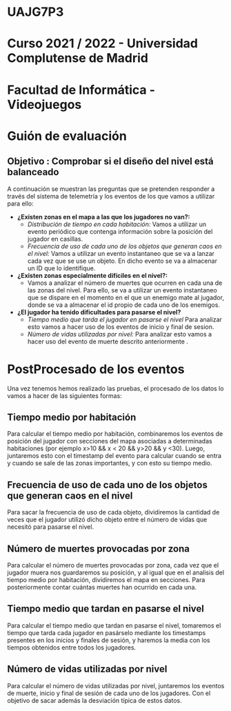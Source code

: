 # UAJG7P3
# Curso 2021 / 2022 - Universidad Complutense de Madrid
# Facultad de Informática - Videojuegos


# Guión de evaluación
Objetivo : Comprobar si el diseño del nivel está balanceado
-------------------------------------
A continuación se muestran las preguntas que se pretenden responder a través del sistema de telemetría y los eventos de los que vamos a utilizar para ello:
- **¿Existen zonas en el mapa a las que los jugadores no van?:**
    - *Distribución de tiempo en cada habitación:*
        Vamos a utilizar un evento periódico que contenga información sobre la posición del jugador en casillas.
    - *Frecuencia de uso de cada uno de los objetos que generan caos en el nivel:*
        Vamos a utilizar un evento instantaneo que se va a lanzar cada vez que se use un objeto. En dicho evento se va a almacenar un ID que lo identifique.
- **¿Existen zonas especialmente difíciles en el nivel?:**
    - Vamos a analizar el número de muertes que ocurren en cada una de las zonas del nivel. Para ello, se va a utilizar un evento instantaneo que se dispare en el momento en el que un enemigo mate al jugador, donde se va a almacenar el id propio de cada uno de los enemigos.
- **¿El jugador ha tenido dificultades para pasarse el nivel?**
    - *Tiempo medio que tarda el jugador en pasarse el nivel*
        Para analizar esto vamos a hacer uso de los eventos de inicio y final de sesion.
    - *Número de vidas utilizadas por nivel:*
        Para analizar esto vamos a hacer uso del evento de muerte descrito anteriormente .


# PostProcesado de los eventos
Una vez tenemos hemos realizado las pruebas, el procesado de los datos lo vamos a hacer de las siguientes formas:

Tiempo medio por habitación
------------------------------------------------------------------------
Para calcular el tiempo medio por habitación, combinaremos los eventos de posición del jugador con secciones del mapa asociadas a determinadas habitaciones (por ejemplo x>10 && x < 20 && y>20 && y <30). Luego, juntaremos esto con el timestamp del evento para calcular cuando se entra y cuando se sale de las zonas importantes, y con esto su tiempo medio. 

Frecuencia de uso de cada uno de los objetos que generan caos en el nivel
------------------------------------------------------------------------
Para sacar la frecuencia de uso de cada objeto, dividiremos la cantidad de veces que el jugador utilizó dicho objeto entre el número de vidas que necesitó para pasarse el nivel.

Número de muertes provocadas por zona
------------------------------------------------------------------------
Para calcular el número de muertes provocadas por zona, cada vez que el jugador muera nos guardaremos su posición, y al igual que en el analisis del tiempo medio por habitación, dividiremos el mapa en secciones. Para posteriormente contar cuántas muertes han ocurrido en cada una.

Tiempo medio que tardan en pasarse el nivel	
------------------------------------------------------------------------
Para calcular el tiempo medio que tardan en pasarse el nivel, tomaremos el tiempo que tarda cada jugador en pasárselo mediante los timestamps presentes en los inicios y finales de sesión, y haremos la media con los tiempos obtenidos entre todos los jugadores.

Número de vidas utilizadas por nivel
------------------------------------------------------------------------
Para calcular el número de vidas utilizadas por nivel, juntaremos los eventos de muerte, inicio y final de sesión de cada uno de los jugadores. Con el objetivo de sacar además la desviación típica de estos datos.

